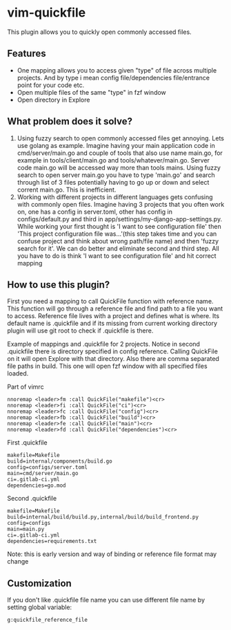 # vim-quickfile

This plugin allows you to quickly open commonly accessed files.

## Features

* One mapping allows you to access given "type" of file across multiple
  projects. And by type i mean config file/dependencies file/entrance point for
  your code etc.
* Open multiple files of the same "type" in fzf window
* Open directory in Explore

## What problem does it solve?

1. Using fuzzy search to open commonly accessed files get annoying. Lets use
  golang as example. Imagine having your main application code in
  cmd/server/main.go and couple of tools that also use name main.go, for example
  in tools/client/main.go and tools/whatever/main.go. Server code main.go will
  be accessed way more than tools mains. Using fuzzy search to open server
  main.go you have to type 'main.go' and search through list of 3 files
  potentially having to go up or down and select corrent main.go. This is inefficient.
1. Working with different projects in different languages gets confusing with
  commonly open files. Imagine having 3 projects that you often work on, one has
  a config in server.toml, other has config in configs/default.py and third in
  app/settings/my-django-app-settings.py. While working your first thought is
  'I want to see configuration file' then 'This project configuration file
  was...'(this step takes time and you can confuse project and think about
  wrong path/file name) and then 'fuzzy search for it'. We can do better and
  eliminate second and third step. All you have to do is think 'I want to see
  configuration file' and hit correct mapping

## How to use this plugin?

First you need a mapping to call QuickFile function with reference name. This
function will go through a reference file and find path to a file you want to
access. Reference file lives with a project and defines what is where. Its
default name is .quickfile and if its missing from current working directory
plugin will use git root to check if .quickfile is there.

Example of mappings and .quickfile for 2 projects. Notice in second .quickfile
there is directory specified in config reference. Calling QuickFile on it will
open Explore with that directory. Also there are comma separated file paths in
build. This one will open fzf window with all specified files loaded.

Part of vimrc

``` vimscrip
nnoremap <leader>fm :call QuickFile("makefile")<cr>
nnoremap <leader>fi :call QuickFile("ci")<cr>
nnoremap <leader>fc :call QuickFile("config")<cr>
nnoremap <leader>fb :call QuickFile("build")<cr>
nnoremap <leader>fe :call QuickFile("main")<cr>
nnoremap <leader>fd :call QuickFile("dependencies")<cr>
```

First .quickfile

``` text
makefile=Makefile
build=internal/components/build.go
config=configs/server.toml
main=cmd/server/main.go
ci=.gitlab-ci.yml
dependencies=go.mod
```

Second .quickfile

``` text
makefile=Makefile
build=internal/build/build.py,internal/build/build_frontend.py
config=configs
main=main.py
ci=.gitlab-ci.yml
dependencies=requirements.txt
```

Note: this is early version and way of binding or reference file
format may change

## Customization

If you don't like .quickfile file name you can use different file name by
setting global variable:

``` vimscript
g:quickfile_reference_file
```
